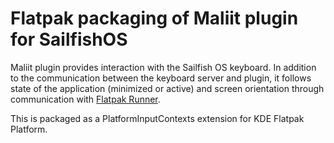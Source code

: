 # Flatpak packaging of Maliit plugin for SailfishOS

Maliit plugin provides interaction with the Sailfish OS keyboard. In addition
to the communication between the keyboard server and plugin, it follows state
of the application (minimized or active) and screen orientation through communication
with [Flatpak Runner](https://github.com/sailfishos-flatpak/flatpak-runner).

This is packaged as a PlatformInputContexts extension for KDE Flatpak Platform.
